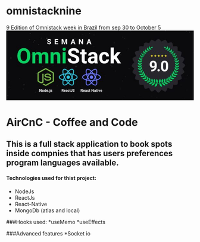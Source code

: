 # omnistacknine
9 Edition of Omnistack week in Brazil from sep 30 to October 5
![Image of Omnistack](https://github.com/EdilsonAndrade/omnistacknine/blob/master/omnistack.JPG)

# AirCnC - Coffee and Code

## This is a full stack application to book spots inside compnies that has users preferences program languages available.

#### Technologies used for thist project:
* NodeJs
* ReactJs
* React-Native
* MongoDb (atlas and local)


###Hooks used:
*useMemo
*useEffects

###Advanced features
*Socket io

  
